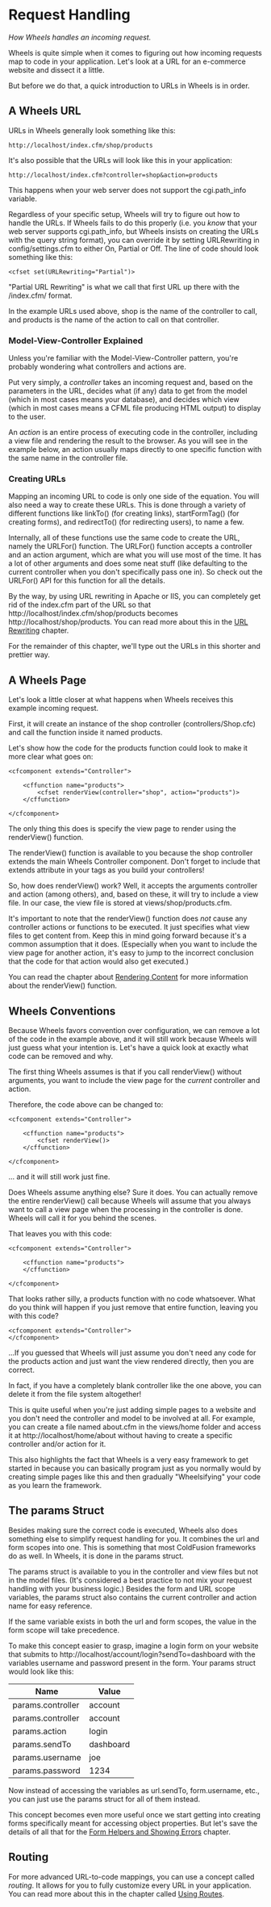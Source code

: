 # Request Handling

*How Wheels handles an incoming request.*

Wheels is quite simple when it comes to figuring out how incoming requests map to code in your
application. Let's look at a URL for an e-commerce website and dissect it a little. 

But before we do that, a quick introduction to URLs in Wheels is in order.

## A Wheels URL

URLs in Wheels generally look something like this:

	http://localhost/index.cfm/shop/products

It's also possible that the URLs will look like this in your application: 

	http://localhost/index.cfm?controller=shop&action=products

This happens when your web server does not support the cgi.path_info variable. 

Regardless of your specific setup, Wheels will try to figure out how to handle the URLs. If Wheels fails
to do this properly (i.e. you _know_ that your web server supports cgi.path_info, but Wheels insists
on creating the URLs with the query string format), you can override it by setting URLRewriting in
config/settings.cfm to either On, Partial or Off. The line of code should look something like
this:

	<cfset set(URLRewriting="Partial")>

"Partial URL Rewriting" is what we call that first URL up there with the /index.cfm/ format.

In the example URLs used above, shop is the name of the controller to call, and products is the name
of the action to call on that controller.

### Model-View-Controller Explained

Unless you're familiar with the Model-View-Controller pattern, you're probably wondering what
controllers and actions are.

Put very simply, a _controller_ takes an incoming request and, based on the parameters in the URL,
decides what (if any) data to get from the model (which in most cases means your database), and decides
which view (which in most cases means a CFML file producing HTML output) to display to the user.

An _action_ is an entire process of executing code in the controller, including a view file and
rendering the result to the browser. As you will see in the example below, an action usually maps
directly to one specific function with the same name in the controller file.

### Creating URLs

Mapping an incoming URL to code is only one side of the equation. You will also need a way to create
these URLs. This is done through a variety of different functions like linkTo() (for creating links),
startFormTag() (for creating forms), and redirectTo() (for redirecting users), to name a few.

Internally, all of these functions use the same code to create the URL, namely the URLFor() function.
The URLFor() function accepts a controller and an action argument, which are what you will use
most of the time. It has a lot of other arguments and does some neat stuff (like defaulting to the
current controller when you don't specifically pass one in). So check out the URLFor() API for this
function for all the details.

By the way, by using URL rewriting in Apache or IIS, you can completely get rid of the index.cfm part
of the URL so that http://localhost/index.cfm/shop/products becomes http://localhost/shop/products.
You can read more about this in the [URL Rewriting][1] chapter.

For the remainder of this chapter, we'll type out the URLs in this shorter and prettier way.

## A Wheels Page

Let's look a little closer at what happens when Wheels receives this example incoming request.

First, it will create an instance of the shop controller (controllers/Shop.cfc) and call the
function inside it named products.

Let's show how the code for the products function could look to make it more clear what goes on:

	<cfcomponent extends="Controller">
	
		<cffunction name="products">
			<cfset renderView(controller="shop", action="products")>
		</cffunction>
	
	</cfcomponent>

The only thing this does is specify the view page to render using the renderView() function.

The renderView() function is available to you because the shop controller extends the main Wheels
Controller component. Don't forget to include that extends attribute in your <cfcomponent> tags as
you build your controllers!

So, how does renderView() work? Well, it accepts the arguments controller and action
(among others), and, based on these, it will try to include a view file. In our case, the view file is
stored at views/shop/products.cfm.

It's important to note that the renderView() function does *not* cause any controller actions or
functions to be executed. It just specifies what view files to get content from. Keep this in mind going
forward because it's a common assumption that it does. (Especially when you want to include the view
page for another action, it's easy to jump to the incorrect conclusion that the code for that action
would also get executed.)

You can read the chapter about [Rendering Content][2] for more information about the renderView()
function.

## Wheels Conventions

Because Wheels favors convention over configuration, we can remove a lot of the code in the example
above, and it will still work because Wheels will just guess what your intention is. Let's have a quick
look at exactly what code can be removed and why.

The first thing Wheels assumes is that if you call renderView() without arguments, you want to include
the view page for the *current* controller and action.

Therefore, the code above can be changed to:

	<cfcomponent extends="Controller">
	
		<cffunction name="products">
			<cfset renderView()>
		</cffunction>
		
	</cfcomponent>

... and it will still work just fine.

Does Wheels assume anything else? Sure it does. You can actually remove the entire renderView() call
because Wheels will assume that you always want to call a view page when the processing in the
controller is done. Wheels will call it for you behind the scenes.

That leaves you with this code:

	<cfcomponent extends="Controller">
	
		<cffunction name="products">
		</cffunction>
	
	</cfcomponent>

That looks rather silly, a products function with no code whatsoever. What do you think will happen if
you just remove that entire function, leaving you with this code?

	<cfcomponent extends="Controller">
	</cfcomponent>

...If you guessed that Wheels will just assume you don't need any code for the products action and
just want the view rendered directly, then you are correct.

In fact, if you have a completely blank controller like the one above, you can delete it from the file
system altogether!

This is quite useful when you're just adding simple pages to a website and you don't need the controller
and model to be involved at all. For example, you can create a file named about.cfm in the
views/home folder and access it at http://localhost/home/about without having to create a specific
controller and/or action for it.

This also highlights the fact that Wheels is a very easy framework to get started in because you can
basically program just as you normally would by creating simple pages like this and then gradually
"Wheelsifying" your code as you learn the framework.

## The params Struct

Besides making sure the correct code is executed, Wheels also does something else to simplify request
handling for you. It combines the url and form scopes into one. This is something that most
ColdFusion frameworks do as well. In Wheels, it is done in the params struct.

The params struct is available to you in the controller and view files but not in the model files.
(It's considered a best practice to not mix your request handling with your business logic.) Besides the
form and URL scope variables, the params struct also contains the current controller and action name
for easy reference.

If the same variable exists in both the url and form scopes, the value in the form scope will take
precedence.

To make this concept easier to grasp, imagine a login form on your website that submits to
http://localhost/account/login?sendTo=dashboard with the variables username and password present
in the form. Your params struct would look like this:

<table>
	<thead>
		<tr>
			<th>Name</th>
			<th>Value</th>
		</tr>
	</thead>
	<tbody>
		<tr>
			<td>params.controller</td>
			<td>account</td>
		</tr>
		<tr>
			<td>params.controller</td>
			<td>account</td>
		</tr>
		<tr>
			<td>params.action</td>
			<td>login</td>
		</tr>
		<tr>
			<td>params.sendTo</td>
			<td>dashboard</td>
		</tr>
		<tr>
			<td>params.username</td>
			<td>joe</td>
		</tr>
		<tr>
			<td>params.password</td>
			<td>1234</td>
		</tr>
	</tbody>
</table>

Now instead of accessing the variables as url.sendTo, form.username, etc., you can just use the
params struct for all of them instead.

This concept becomes even more useful once we start getting into creating forms specifically meant for
accessing object properties. But let's save the details of all that for the
[Form Helpers and Showing Errors][3] chapter.

## Routing

For more advanced URL-to-code mappings, you can use a concept called _routing_. It allows for you to
fully customize every URL in your application. You can read more about this in the chapter called
[Using Routes][4].

[1]: ../03%20Handling%20Requests%20with%20Controllers/11%20URL%20Rewriting.md
[2]: ../03%20Handling%20Requests%20with%20Controllers/02%20Rendering%20Content.md
[3]: ../05%20Displaying%20Views%20to%20Users/05%20Form%20Helpers%20and%20Showing%20Errors.md
[4]: ../03%20Handling%20Requests%20with%20Controllers/12%20Using%20Routes.md